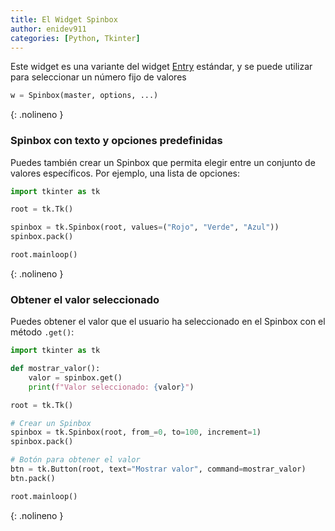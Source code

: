 ```yaml
---
title: El Widget Spinbox
author: enidev911
categories: [Python, Tkinter]
---
```


Este widget es una variante del widget [Entry](#) estándar, y se puede utilizar para seleccionar un número fijo de valores

```py
w = Spinbox(master, options, ...)
```
{: .nolineno }

### Spinbox con texto y opciones predefinidas


Puedes también crear un Spinbox que permita elegir entre un conjunto de valores específicos. Por ejemplo, una lista de opciones:

```python
import tkinter as tk

root = tk.Tk()

spinbox = tk.Spinbox(root, values=("Rojo", "Verde", "Azul"))
spinbox.pack()

root.mainloop()
```
{: .nolineno }

### Obtener el valor seleccionado

Puedes obtener el valor que el usuario ha seleccionado en el Spinbox con el método `.get()`:

```py
import tkinter as tk

def mostrar_valor():
    valor = spinbox.get()
    print(f"Valor seleccionado: {valor}")

root = tk.Tk()

# Crear un Spinbox
spinbox = tk.Spinbox(root, from_=0, to=100, increment=1)
spinbox.pack()

# Botón para obtener el valor
btn = tk.Button(root, text="Mostrar valor", command=mostrar_valor)
btn.pack()

root.mainloop()
```
{: .nolineno }

